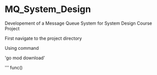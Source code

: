 # MQ_System_Design
Developement of a Message Queue System for System Design Course Project

First navigate to the project directory

Using command 

'go mod download'

'''
func()
